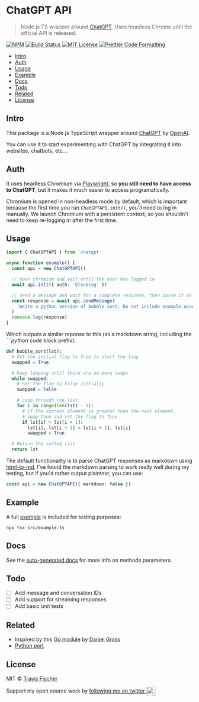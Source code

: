 # ChatGPT API <!-- omit in toc -->

> Node.js TS wrapper around [ChatGPT](https://openai.com/blog/chatgpt/). Uses headless Chrome until the official API is released.

[![NPM](https://img.shields.io/npm/v/chatgpt.svg)](https://www.npmjs.com/package/chatgpt) [![Build Status](https://github.com/transitive-bullshit/chatgpt-api/actions/workflows/test.yml/badge.svg)](https://github.com/transitive-bullshit/chatgpt-api/actions/workflows/test.yml) [![MIT License](https://img.shields.io/badge/license-MIT-blue)](https://github.com/transitive-bullshit/chatgpt-api/blob/main/license) [![Prettier Code Formatting](https://img.shields.io/badge/code_style-prettier-brightgreen.svg)](https://prettier.io)

- [Intro](#intro)
- [Auth](#auth)
- [Usage](#usage)
- [Example](#example)
- [Docs](#docs)
- [Todo](#todo)
- [Related](#related)
- [License](#license)

## Intro

This package is a Node.js TypeScript wrapper around [ChatGPT](https://openai.com/blog/chatgpt) by [OpenAI](https://openai.com).

You can use it to start experimenting with ChatGPT by integrating it into websites, chatbots, etc...

## Auth

It uses headless Chromium via [Playwright](https://playwright.dev), so **you still need to have access to ChatGPT**, but it makes it much easier to access programatically.

Chromium is opened in non-headless mode by default, which is important because the first time you run `ChatGPTAPI.init()`, you'll need to log in manually. We launch Chromium with a persistent context, so you shouldn't need to keep re-logging in after the first time.

## Usage

```ts
import { ChatGPTAPI } from 'chatgpt'

async function example() {
  const api = new ChatGPTAPI()

  // open chromium and wait until the user has logged in
  await api.init({ auth: 'blocking' })

  // send a message and wait for a complete response, then parse it as markdown
  const response = await api.sendMessage(
    'Write a python version of bubble sort. Do not include example usage.'
  )
  console.log(response)
}
```

Which outputs a similar reponse to this (as a markdown string, including the _\`\`\`python_ code block prefix):

```python
def bubble_sort(lst):
  # Set the initial flag to True to start the loop
  swapped = True

  # Keep looping until there are no more swaps
  while swapped:
    # Set the flag to False initially
    swapped = False

    # Loop through the list
    for i in range(len(lst) - 1):
      # If the current element is greater than the next element,
      # swap them and set the flag to True
      if lst[i] > lst[i + 1]:
        lst[i], lst[i + 1] = lst[i + 1], lst[i]
        swapped = True

  # Return the sorted list
  return lst
```

The default functionality is to parse ChatGPT responses as markdown using [html-to-md](https://github.com/stonehank/html-to-md). I've found the markdown parsing to work really well during my testing, but if you'd rather output plaintext, you can use:

```ts
const api = new ChatGPTAPI({ markdown: false })
```

## Example

A full [example](./src/example.ts) is included for testing purposes:

```
npx tsx src/example.ts
```

## Docs

See the [auto-generated docs](./docs/classes/ChatGPTAPI.md) for more info on methods parameters.

## Todo

- [ ] Add message and conversation IDs
- [ ] Add support for streaming responses
- [ ] Add basic unit tests

## Related

- Inspired by this [Go module](https://github.com/danielgross/whatsapp-gpt) by [Daniel Gross](https://github.com/danielgross)
- [Python port](https://github.com/taranjeet/chatgpt-api)

## License

MIT © [Travis Fischer](https://transitivebullsh.it)

Support my open source work by <a href="https://twitter.com/transitive_bs">following me on twitter <img src="https://storage.googleapis.com/saasify-assets/twitter-logo.svg" alt="twitter" height="24px" align="center"></a>
